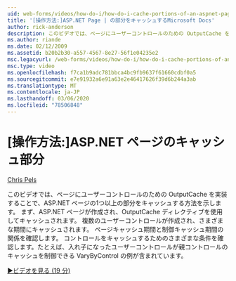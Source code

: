 ```yaml
---
uid: web-forms/videos/how-do-i/how-do-i-cache-portions-of-an-aspnet-page
title: '[操作方法:]ASP.NET Page | の部分をキャッシュするMicrosoft Docs'
author: rick-anderson
description: このビデオでは、ページにユーザーコントロールのための OutputCache を実装することで、ASP.NET ページの1つ以上の部分をキャッシュする方法を示します。 最初に...
ms.author: riande
ms.date: 02/12/2009
ms.assetid: b20b2b30-a557-4567-8e27-56f1e04235e2
msc.legacyurl: /web-forms/videos/how-do-i/how-do-i-cache-portions-of-an-aspnet-page
msc.type: video
ms.openlocfilehash: f7ca1b9adc781bbca4bc9fb9637f61660cdbf0a5
ms.sourcegitcommit: e7e91932a6e91a63e2e46417626f39d6b244a3ab
ms.translationtype: MT
ms.contentlocale: ja-JP
ms.lasthandoff: 03/06/2020
ms.locfileid: "78506848"
---
```

# <a name="how-do-i-cache-portions-of-an-aspnet-page"></a>[操作方法:]ASP.NET ページのキャッシュ部分

[Chris Pels](https://twitter.com/chrispels)

このビデオでは、ページにユーザーコントロールのための OutputCache を実装することで、ASP.NET ページの1つ以上の部分をキャッシュする方法を示します。 まず、ASP.NET ページが作成され、OutputCache ディレクティブを使用してキャッシュされます。 複数のユーザーコントロールが作成され、さまざまな期間にキャッシュされます。 ページキャッシュ期間と制御キャッシュ期間の関係を確認します。 コントロールをキャッシュするためのさまざまな条件を確認します。たとえば、入れ子になったユーザーコントロールが親コントロールのキャッシュを制御できる VaryByControl の例が含まれています。

[&#9654;ビデオを見る (19 分)](https://channel9.msdn.com/Blogs/ASP-NET-Site-Videos/how-do-i-cache-portions-of-an-aspnet-page)
